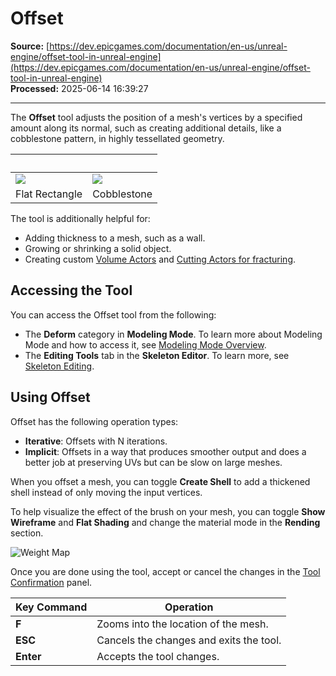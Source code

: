 # Offset

**Source:** [https://dev.epicgames.com/documentation/en-us/unreal-engine/offset-tool-in-unreal-engine](https://dev.epicgames.com/documentation/en-us/unreal-engine/offset-tool-in-unreal-engine)  
**Processed:** 2025-06-14 16:39:27

---

The **Offset** tool adjusts the position of a mesh's vertices by a specified amount along its normal, such as creating additional details, like a cobblestone pattern, in highly tessellated geometry.

|   |   |
| --- | --- |
| ![](https://d1iv7db44yhgxn.cloudfront.net/documentation/images/483fea38-ef3d-435c-b644-1e22c9f9952d/flat-rec.png) | ![](https://d1iv7db44yhgxn.cloudfront.net/documentation/images/8a62d547-1fcb-4898-8867-0f3cbe06304b/jagged-cobble.png) |
| Flat Rectangle | Cobblestone |

The tool is additionally helpful for:

-   Adding thickness to a mesh, such as a wall.
-   Growing or shrinking a solid object.
-   Creating custom [Volume Actors](/documentation/en-us/unreal-engine/volume-actors-in-unreal-engine) and [Cutting Actors for fracturing](https://dev.epicgames.com/community/learning/tutorials/k84m/unreal-engine-chaos-destruction-fracture-and-clustering#:~:text=Play%20Video-,MESH%20CUT,-The%20Mesh%20fracture).

## Accessing the Tool

You can access the Offset tool from the following:

-   The **Deform** category in **Modeling Mode**. To learn more about Modeling Mode and how to access it, see [Modeling Mode Overview](/documentation/en-us/unreal-engine/modeling-mode-in-unreal-engine).
-   The **Editing Tools** tab in the **Skeleton Editor**. To learn more, see [Skeleton Editing](/documentation/en-us/unreal-engine/skeleton-editing-in-unreal-engine).

## Using Offset

Offset has the following operation types:

-   **Iterative**: Offsets with N iterations.
-   **Implicit**: Offsets in a way that produces smoother output and does a better job at preserving UVs but can be slow on large meshes.

When you offset a mesh, you can toggle **Create Shell** to add a thickened shell instead of only moving the input vertices.

To help visualize the effect of the brush on your mesh, you can toggle **Show Wireframe** and **Flat Shading** and change the material mode in the **Rending** section.

![Weight Map](https://d1iv7db44yhgxn.cloudfront.net/documentation/images/5075d603-1ca3-44e4-8d9a-c5d66741bc5c/map-paint-tool.png)

Once you are done using the tool, accept or cancel the changes in the [Tool Confirmation](/documentation/en-us/unreal-engine/modeling-mode-in-unreal-engine#toolsundohistoryandacceptingchanges) panel.

| **Key Command** | **Operation** |
| --- | --- |
| **F** | Zooms into the location of the mesh. |
| **ESC** | Cancels the changes and exits the tool. |
| **Enter** | Accepts the tool changes. |